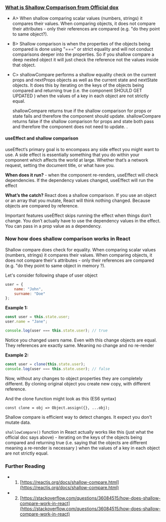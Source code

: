 ### [What is Shallow Comparison from Official dox](https://reactjs.org/docs/shallow-compare.html)

-   A> When shallow comparing scalar values (numbers, strings) it compares their values. When comparing objects, it does not compare their attributes - only their references are compared (e.g. "do they point to same object?).

-   B> Shallow comparison is when the properties of the objects being compared is done using "===" or strict equality and will not conduct comparisons deeper into the properties. So if you shallow compare a deep nested object it will just check the reference not the values inside that object.

-   C> shallowCompare performs a shallow equality check on the current props and nextProps objects as well as the current state and nextState objects.
    It does this by iterating on the keys of the objects being compared and returning true (i.e. the component SHOULD GET UPDATED ) when the values of a key in each object are not strictly equal.

    shallowCompare returns true if the shallow comparison for props or state fails and therefore the component should update.
    shallowCompare returns false if the shallow comparison for props and state both pass and therefore the component does not need to update.
    .

#### useEffect and shallow comparison

useEffect‘s primary goal is to encompass any side effect you might want to use. A side effect is essentially something that you do within your component which affects the world at large. Whether that’s a network request, setting the document title, or what have you.

**When does it run?** - when the component re-renders, useEffect will check dependencies. If the dependency values changed, useEffect will run the effect

**What’s the catch?** React does a shallow comparison. If you use an object or an array that you mutate, React will think nothing changed. Because objects are compared by reference.

Important features useEffect skips running the effect when things don’t change. You don’t actually have to use the dependency values in the effect. You can pass in a prop value as a dependency.

### Now how does shallow comparison works in React

Shallow compare does check for equality. When comparing scalar values (numbers, strings) it compares their values. When comparing objects, it does not compare their's attributes - only their references are compared (e.g. "do they point to same object in memory ?).

Let's consider following shape of user object

```js
user = {
	name: "John",
	surname: "Doe"
};
```

**Example 1:**

```js
const user = this.state.user;
user.name = "Jane";

console.log(user === this.state.user); // true
```

Notice you changed users name. Even with this change objects are equal. They references are exactly same. Meaning no change and no re-render

**Example 2:**

```js
const user = clone(this.state.user);
console.log(user === this.state.user); // false
```

Now, without any changes to object properties they are completely different. By cloning original object you create new copy, with different reference.

And the clone function might look as this (ES6 syntax)

`const clone = obj => Object.assign({}, ...obj);`

Shallow compare is efficient way to detect changes. It expect you don't mutate data.

`shallowCompare()` function in React actually works like this (just what the official doc says above) - iterating on the keys of the objects being compared and returning true (i.e. saying that the objects are different meaning a re-render is necessary ) when the values of a key in each object are not strictly equal.

### Further Reading

-   1. [https://reactjs.org/docs/shallow-compare.html](https://reactjs.org/docs/shallow-compare.html)
-   2. [https://stackoverflow.com/questions/36084515/how-does-shallow-compare-work-in-react](https://stackoverflow.com/questions/36084515/how-does-shallow-compare-work-in-react)
